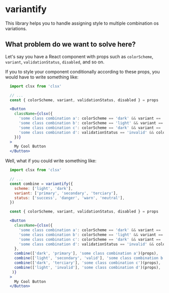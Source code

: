 # variantify
This library helps you to handle assigning style to multiple combination os variations.

## What problem do we want to solve here?

Let's say you have a React component with props such as `colorScheme`, `variant`, `validationStatus`, `disabled`, and so on.

If you to style your component conditionally according to these props, you would have to write something like:

```jsx
  import clsx from 'clsx'

  // ...
  const { colorScheme, variant, validationStatus, disabled } = props

  <Button
    className={clsx({
      'some class combination a': colorScheme == 'dark' && variant == 'primary',
      'some class combination b': colorScheme == 'light' && variant == 'secondary' && validationStatus == 'valid'
      'some class combination c': colorScheme == 'dark' && variant == 'terciary' 
      'some class combination d': validationStatus == 'invalid' && colorScheme == 'light'
    })}
  >
    My Cool Button
  </Button>
```


Well, what if you could write something like:

```jsx
  import clsx from 'clsx'

  // ...
  const combine = variantify({
    scheme: ['light', 'dark'],
    variant: ['primary', 'secondary', 'terciary'],
    status: ['success', 'danger', 'warn', 'neutral'],
  })

  const { colorScheme, variant, validationStatus, disabled } = props

  <Button
    className={clsx({
      'some class combination a': colorScheme == 'dark' && variant == 'primary',
      'some class combination b': colorScheme == 'light' && variant == 'secondary' && validationStatus == 'valid'
      'some class combination c': colorScheme == 'dark' && variant == 'terciary' 
      'some class combination d': validationStatus == 'invalid' && colorScheme == 'light'
    },
    combine(['dark', 'primary'], 'some class combination a')(props),
    combine(['light', 'secondary', 'valid'], 'some class combination b')(props),
    combine(['dark', 'terciary'], 'some class combination c')(props),
    combine(['light', 'invalid'], 'some class combination d')(props),
   )}
  >
    My Cool Button
  </Button>
```
